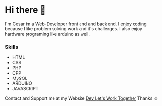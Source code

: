 # Hi there 👋

I'm Cesar im a Web-Developer front end and back end. I enjoy coding because I like problem solving work and it's challenges.
I also enjoy hardware programing like arduino as well.

### Skills
* HTML
* CSS
* PHP
* CPP
* MySQL
* ARDUINO
* JAVASCRIPT


Contact and Support me at my Website [Dev Let's Work Together](https://devletswork.com/)
Thanks ☺

<!--
**Cesar525/Cesar525** is a ✨ _special_ ✨ repository because its `README.md` (this file) appears on your GitHub profile.

Here are some ideas to get you started:

- 🔭 I’m currently working on ...
- 🌱 I’m currently learning ...
- 👯 I’m looking to collaborate on ...
- 🤔 I’m looking for help with ...
- 💬 Ask me about ...
- 📫 How to reach me: ...
- 😄 Pronouns: ...
- ⚡ Fun fact: ...
-->
